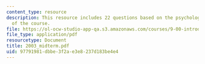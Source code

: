 ```yaml
---
content_type: resource
description: This resource includes 22 questions based on the psychological understanding
  of the course.
file: https://ol-ocw-studio-app-qa.s3.amazonaws.com/courses/9-00-introduction-to-psychology-fall-2004/97791981dbbe3f2ae3e8237d183be4e4_2003_midterm.pdf
file_type: application/pdf
resourcetype: Document
title: 2003_midterm.pdf
uid: 97791981-dbbe-3f2a-e3e8-237d183be4e4
---
```

